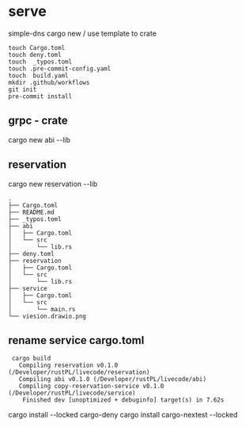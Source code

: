 # serve

simple-dns
cargo new / use template   to crate

```shell
touch Cargo.toml
touch deny.toml
touch  _typos.toml
touch .pre-commit-config.yaml
touch  build.yaml
mkdir .github/workflows
git init
pre-commit install
```
## grpc - crate
cargo new abi --lib
## reservation
cargo new reservation --lib

```shell
.
├── Cargo.toml
├── README.md
├── _typos.toml
├── abi
│   ├── Cargo.toml
│   └── src
│       └── lib.rs
├── deny.toml
├── reservation
│   ├── Cargo.toml
│   └── src
│       └── lib.rs
├── service
│   ├── Cargo.toml
│   └── src
│       └── main.rs
└── viesion.drawio.png
```

## rename service cargo.toml

```shell
 cargo build
   Compiling reservation v0.1.0 (/Developer/rustPL/livecode/reservation)
   Compiling abi v0.1.0 (/Developer/rustPL/livecode/abi)
   Compiling copy-reservation-service v0.1.0 (/Developer/rustPL/livecode/service)
    Finished dev [unoptimized + debuginfo] target(s) in 7.62s
```
cargo install --locked cargo-deny
cargo install cargo-nextest --locked
